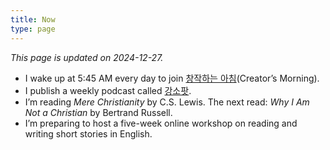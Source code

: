 ```yaml
---
title: Now
type: page
---
```


<style>
    time {
        display: none;
    }
    footer {
        display: none;
    }
    nav.post-navigation {
        display: none;
    }
</style>

*This page is updated on 2024-12-27.*

- I wake up at 5:45 AM every day to join [창작하는 아침][1](Creator’s Morning).
- I publish a weekly podcast called [강소팟][2].
- I’m reading *Mere Christianity* by C.S. Lewis. The next read: *Why I Am Not a Christian* by Bertrand Russell.
- I’m preparing to host a five-week online workshop on reading and writing short stories in English.

[1]:	https://jagunbae.com/creators-morning-14/
[2]:	https://podcast.jagunbae.com